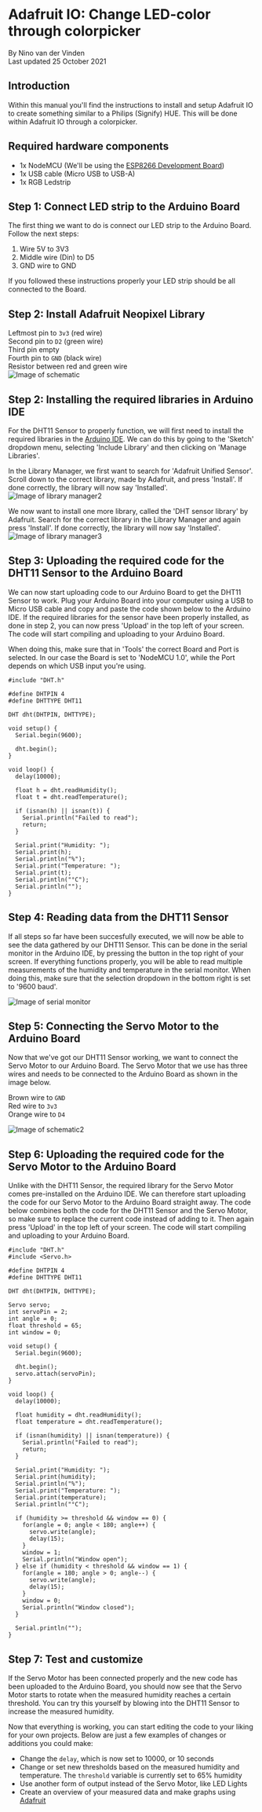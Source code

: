 # Adafruit IO: Change LED-color through colorpicker 

By Nino van der Vinden<br>
Last updated 25 October 2021

## Introduction
Within this manual you'll find the instructions to install and setup Adafruit IO to create something similar to a Philips (Signify) HUE.
This will be done within Adafruit IO through a colorpicker. 

## Required hardware components
  - 1x NodeMCU (We'll be using the [ESP8266 Development Board](https://www.amazon.com/HiLetgo-Internet-Development-Wireless-Micropython/dp/B010O1G1ES))
  - 1x USB cable (Micro USB to USB-A)
  - 1x RGB Ledstrip 
  
## Step 1: Connect LED strip to the Arduino Board
The first thing we want to do is connect our LED strip to the Arduino Board. Follow the next steps:

1. Wire 5V to 3V3
2. Middle wire (Din) to D5
3. GND wire to GND

If you followed these instructions properly your LED strip should be all connected to the Board.

## Step 2: Install Adafruit Neopixel Library

Leftmost pin to `3v3` (red wire)<br>
Second pin to `D2` (green wire)<br>
Third pin empty<br>
Fourth pin to `GND` (black wire)<br>
Resistor between red and green wire<br>
![Image of schematic](https://github.com/Ralphvandodewaard/manualiot/blob/master/schematic1.png)

## Step 2: Installing the required libraries in Arduino IDE
For the DHT11 Sensor to properly function, we will first need to install the required libraries in the [Arduino IDE](https://www.arduino.cc/en/main/software). We can do this by going to the 'Sketch' dropdown menu, selecting 'Include Library' and then clicking on 'Manage Libraries'.<br>

In the Library Manager, we first want to search for 'Adafruit Unified Sensor'. Scroll down to the correct library, made by Adafruit, and press 'Install'. If done correctly, the library will now say 'Installed'.<br>
![Image of library manager2](https://github.com/Ralphvandodewaard/manualiot/blob/master/library2.png)

We now want to install one more library, called the 'DHT sensor library' by Adafruit. Search for the correct library in the Library Manager and again press 'Install'. If done correctly, the library will now say 'Installed'.<br>
![Image of library manager3](https://github.com/Ralphvandodewaard/manualiot/blob/master/library3.png)

## Step 3: Uploading the required code for the DHT11 Sensor to the Arduino Board
We can now start uploading code to our Arduino Board to get the DHT11 Sensor to work. Plug your Arduino Board into your computer using a USB to Micro USB cable and copy and paste the code shown below to the Arduino IDE. If the required libraries for the sensor have been properly installed, as done in step 2, you can now press 'Upload' in the top left of your screen. The code will start compiling and uploading to your Arduino Board.

When doing this, make sure that in 'Tools' the correct Board and Port is selected. In our case the Board is set to 'NodeMCU 1.0', while the Port depends on which USB input you're using.
```
#include "DHT.h"

#define DHTPIN 4
#define DHTTYPE DHT11

DHT dht(DHTPIN, DHTTYPE);

void setup() {
  Serial.begin(9600);

  dht.begin();
}

void loop() {
  delay(10000);

  float h = dht.readHumidity();
  float t = dht.readTemperature();

  if (isnan(h) || isnan(t)) {
    Serial.println("Failed to read");
    return;
  }

  Serial.print("Humidity: ");
  Serial.print(h);
  Serial.println("%");
  Serial.print("Temperature: ");
  Serial.print(t);
  Serial.println("°C");
  Serial.println("");
}
```
## Step 4: Reading data from the DHT11 Sensor
If all steps so far have been succesfully executed, we will now be able to see the data gathered by our DHT11 Sensor. This can be done in the serial monitor in the Arduino IDE, by pressing the button in the top right of your screen. If everything functions properly, you will be able to read multiple measurements of the humidity and temperature in the serial monitor. When doing this, make sure that the selection dropdown in the bottom right is set to '9600 baud'. 

![Image of serial monitor](https://github.com/Ralphvandodewaard/manualiot/blob/master/serial.png)

## Step 5: Connecting the Servo Motor to the Arduino Board
Now that we've got our DHT11 Sensor working, we want to connect the Servo Motor to our Arduino Board. The Servo Motor that we use has three wires and needs to be connected to the Arduino Board as shown in the image below.

Brown wire to `GND`<br>
Red wire to `3v3`<br>
Orange wire to `D4`<br>

![Image of schematic2](https://github.com/Ralphvandodewaard/manualiot/blob/master/schematic2.png)

## Step 6: Uploading the required code for the Servo Motor to the Arduino Board
Unlike with the DHT11 Sensor, the required library for the Servo Motor comes pre-installed on the Arduino IDE. We can therefore start uploading the code for our Servo Motor to the Arduino Board straight away. The code below combines both the code for the DHT11 Sensor and the Servo Motor, so make sure to replace the current code instead of adding to it. Then again press 'Upload' in the top left of your screen. The code will start compiling and uploading to your Arduino Board.

```
#include "DHT.h"
#include <Servo.h>

#define DHTPIN 4
#define DHTTYPE DHT11

DHT dht(DHTPIN, DHTTYPE);

Servo servo;  
int servoPin = 2;
int angle = 0;
float threshold = 65;
int window = 0;

void setup() {
  Serial.begin(9600);

  dht.begin();
  servo.attach(servoPin); 
}

void loop() {
  delay(10000);

  float humidity = dht.readHumidity();
  float temperature = dht.readTemperature();

  if (isnan(humidity) || isnan(temperature)) {
    Serial.println("Failed to read");
    return;
  }

  Serial.print("Humidity: ");
  Serial.print(humidity);
  Serial.println("%");
  Serial.print("Temperature: ");
  Serial.print(temperature);
  Serial.println("°C");
  
  if (humidity >= threshold && window == 0) {
    for(angle = 0; angle < 180; angle++) {                                  
      servo.write(angle);               
      delay(15);
    }
    window = 1;
    Serial.println("Window open");
  } else if (humidity < threshold && window == 1) {
    for(angle = 180; angle > 0; angle--) {                                  
      servo.write(angle);               
      delay(15);
    } 
    window = 0;
    Serial.println("Window closed"); 
  }

  Serial.println("");
}
```

## Step 7: Test and customize
If the Servo Motor has been connected properly and the new code has been uploaded to the Arduino Board, you should now see that the Servo Motor starts to rotate when the measured humidity reaches a certain threshold. You can try this yourself by blowing into the DHT11 Sensor to increase the measured humidity. 

Now that everything is working, you can start editing the code to your liking for your own projects. Below are just a few examples of changes or additions you could make:
- Change the `delay`, which is now set to 10000, or 10 seconds
- Change or set new thresholds based on the measured humidity and temperature. The `threshold` variable is currently set to 65% humidity
- Use another form of output instead of the Servo Motor, like LED Lights
- Create an overview of your measured data and make graphs using [Adafruit](https://learn.adafruit.com/adafruit-io-basics-dashboards/overview)
